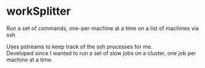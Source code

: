 # workSplitter
Run a set of commands, one-per-machine at a time on a list of machines via ssh

Uses pstreams to keep track of the ssh processes for me.  
Developed since I wanted to run a set of slow jobs on a cluster, one job per machine at a time.
